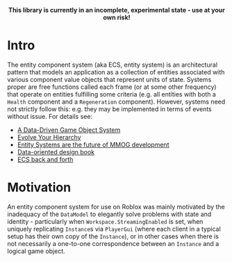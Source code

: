 <p align="center"><b>This library is currently in an incomplete, experimental state - use at your own risk!</b></p>

# Intro

The entity component system (aka ECS, entity system) is an architectural pattern that models an application as a collection of entities associated with various component value objects that represent units of state. Systems proper are free functions called each frame (or at some other frequency) that operate on entities fulfilling some criteria (e.g. all entities with both a `Health` component and a `Regeneration` component). However, systems need not strictly follow this: e.g. they may be implemented in terms of events without issue. For details see:

* [A Data-Driven Game Object System](https://www.gamedevs.org/uploads/data-driven-game-object-system.pdf)
* [Evolve Your Hierarchy](http://cowboyprogramming.com/2007/01/05/evolve-your-heirachy/)
* [Entity Systems are the future of MMOG development](http://t-machine.org/index.php/2007/09/03/entity-systems-are-the-future-of-mmog-development-part-1/)
* [Data-oriented design book](https://www.dataorienteddesign.com/dodbook/)
* [ECS back and forth](https://skypjack.github.io/2019-02-14-ecs-baf-part-1/)

# Motivation

An entity component system for use on Roblox was mainly motivated by the inadequacy of the `DataModel` to elegantly solve problems with state and identity - particularly when `Workspace.StreamingEnabled` is set, when uniquely replicating `Instance`s via `PlayerGui` (where each client in a typical setup has their own copy of the `Instance`), or in other cases when there is not necessarily a one-to-one correspondence between an `Instance` and a logical game object.
